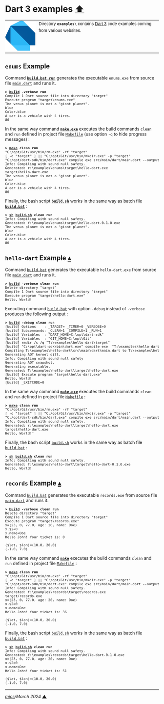 # <span id="top">Dart 3 examples</span> <span style="size:30%;"><a href="../README.md">⬆</a></span>

<table style="font-family:Helvetica;line-height:1.6;">
  <tr>
  <td style="border:0;padding:0 10px 0 0;min-width:100px;">
    <a href="https://dart.dev/" rel="external"><img style="border:0;width:100px;" src="../docs/images/dart-lang.png" width="100" alt="Dart project"/></a>
  </td>
  <td style="border:0;padding:0;vertical-align:text-top;">
    Directory <strong><code>examples\</code></strong> contains <a href="https://dart.dev/" rel="external" title="Dart 3">Dart 3</a> code examples coming from various websites.
  </td>
  </tr>
</table>

## <span id="enums">`enums` Example</span>

Command [**`build.bat run`**](./enums/build.bat) generates the executable `enums.exe` from source file [`main.dart`](./enums/src/main/dart/main.dart) and runs it.

<pre style="font-size:80%;">
<b>&gt; <a href="./enums/build.bat">build</a> -verbose run</b>
Compile 1 Dart source file into directory "target"
Execute program "target\enums.exe"
The venus planet is not a "giant planet".
blue
Color.blue
A car is a vehicle with 4 tires.
80
</pre>

In the same way command [**`make.exe`**][make_cli] executes the build commands `clean` and `run` defined in project file [`Makefile`](./enums/Makefile) (use option `-q` to hide progress messages) :

<pre style="font-size:80%;">
<b>&gt; <a href="https://man7.org/linux/man-pages/man1/make.1.html" rel="external">make</a> clean run</b>
"C:/opt/Git/usr/bin/rm.exe" -rf "target"
[ -d "target" ] || "C:/opt/Git/usr/bin/mkdir.exe" -p "target"
"C:/opt/dart-sdk/bin/dart.exe" compile exe src/main/dart/main.dart --output "target/hello-dart.exe"
Info: Compiling with sound null safety.
Generated: r:\examples\enums\target\hello-dart.exe
target/hello-dart.exe
The venus planet is not a "giant planet".
blue
Color.blue
A car is a vehicle with 4 tires.
80
</pre>

Finally, the bash script [**`build.sh`**](./enums/build.sh) works in the same way as batch file [**`build.bat`**](./enums/build.bat) :

<pre style="font-size:80%;">
<b>&gt; <a href="https://man7.org/linux/man-pages/man1/sh.1p.html" rel="external">sh</a> <a href="./enums/build.sh">build.sh</a> clean run</b>
Info: Compiling with sound null safety.
Generated: f:\examples\enums\target\hello-dart-0.1.0.exe
The venus planet is not a "giant planet".
blue
Color.blue
A car is a vehicle with 4 tires.
80
</pre>

## <span id="hello_dart">`hello-dart` Example</span> [**&#x25B4;**](#top)

Command [`build.bat`](./hello-dart/build.bat) generates the executable `hello-dart.exe` from source file [`main.dart`](./hello-dart/src/main/dart/main.dart) and runs it.

<pre style="font-size:80%;">
<b>&gt; <a href="hello-dart/build.bat">build</a> -verbose clean run</b>
Delete directory "target"
Compile 1 Dart source file into directory "target"
Execute program "target\hello-dart.exe"
Hello, World!
</pre>

Executing command [`build.bat`](./hello-dart/build.bat) with option `-debug` instead of `-verbose` produces the following output :

<pre style="font-size:80%;">
<b>&gt; <a href="./hello-dart/build.bat">build</a> -debug clean run</b>
[build] Options    : _TARGET= _TIMER=0 _VERBOSE=0
[build] Subcommands: _CLEAN=1 _COMPILE=1 _RUN=1
[build] Variables  : "DART_HOME=C:\opt\dart-sdk"
[build] Variables  : "GIT_HOME=C:\opt\Git"
[build] rmdir /s /q "T:\examples\hello-dart\target"
[build] "C:\opt\dart-sdk\bin\dart.exe" compile exe  "T:\examples\hello-dart\src\main\dart\main.dart" --verbose --output "T:\examples\hello-dart\target\hello-dart.exe"
Compiling T:\examples\hello-dart\src\main\dart\main.dart to T:\examples\hello-dart\target\hello-dart.exe using format exe:
Generating AOT kernel dill.
Info: Compiling with sound null safety
Generating AOT snapshot.
Generating executable.
Generated: T:\examples\hello-dart\target\hello-dart.exe
[build] Execute program "target\hello-dart.exe"
Hello, World!
[build] _EXITCODE=0
</pre>

In the same way command [**`make.exe`**][make_cli] executes the build commands `clean` and `run` defined in project file [`Makefile`](./hello-dart/Makefile) :

<pre style="font-size:80%;">
<b>&gt; <a href="https://man7.org/linux/man-pages/man1/make.1.html" rel="external">make</a> clean run</b>
"C:/opt/Git/usr/bin/rm.exe" -rf "target"
[ -d "target" ] || "C:/opt/Git/usr/bin/mkdir.exe" -p "target"
"C:/opt/dart-sdk/bin/dart.exe" compile exe src/main/dart/main.dart --output "target/hello-dart.exe"
Info: Compiling with sound null safety.
Generated: r:\examples\hello-dart\target\hello-dart.exe
target/hello-dart.exe
Hello, World!¨
</pre>

Finally, the bash script [`build.sh`](./hello-dart/build.sh) works in the same way as batch file [`build.bat`](./hello-dart/build.bat) :

<pre style="font-size:80%;">
<b>&gt; <a href="https://man7.org/linux/man-pages/man1/sh.1p.html" rel="external">sh</a> <a href="./hello-dart/build.sh">build.sh</a> clean run</b>
Info: Compiling with sound null safety.
Generated: f:\examples\hello-dart\target\hello-dart-0.1.0.exe
Hello, World!
</pre>

## <span id="records">`records` Example</span> [**&#x25B4;**](#top)

Command [`build.bat`](./records/build.bat) generates the executable `records.exe` from source file [`main.dart`](./records/src/main/dart/main.dart) and runs it.

<pre style="font-size:80%;">
<b>&gt; <a href="./records/build.bat">build</a> -verbose clean run</b>
Delete directory "target"
Compile 1 Dart source file into directory "target"
Execute program "target\records.exe"
x=(23, 0, 77.0, age: 20, name: Doe)
x.$2=0
x.name=Doe
Hello John! Your ticket is: 0

($lat, $lon)=(10.0, 20.0)
(-1.0, 7.0)
</pre>

In the same way command [**`make`**][make_cli] executes the build commands `clean` and `run` defined in project file [`Makefile`](./records/Makefile) :

<pre style="font-size:80%;">
<b>&gt; <a href="https://man7.org/linux/man-pages/man1/make.1.html" rel="external">make</a> clean run</b>
"C:/opt/Git/usr/bin/rm.exe" -rf "target"
[ -d "target" ] || "C:/opt/Git/usr/bin/mkdir.exe" -p "target"
"C:/opt/dart-sdk/bin/dart.exe" compile exe src/main/dart/main.dart --output "target/records.exe"
Info: Compiling with sound null safety.
Generated: f:\examples\records\target\records.exe
target/records.exe
x=(23, 0, 77.0, age: 20, name: Doe)
x.$2=0
x.name=Doe
Hello John! Your ticket is: 36

($lat, $lon)=(10.0, 20.0)
(-1.0, 7.0)
</pre>

Finally, the bash script [`build.sh`](./records/build.sh) works in the same way as batch file [`build.bat`](./records/build.bat) :

<pre style="font-size:80%;">
<b>&gt; <a href="https://man7.org/linux/man-pages/man1/sh.1p.html" rel="external">sh</a> <a href="./records/build.sh">build.sh</a> clean run</b>
Info: Compiling with sound null safety.
Generated: f:\examples\records\target\hello-dart-0.1.0.exe
x=(23, 0, 77.0, age: 20, name: Doe)
x.$2=0
x.name=Doe
Hello John! Your ticket is: 51

($lat, $lon)=(10.0, 20.0)
(-1.0, 7.0)
</pre>

***

*[mics](https://lampwww.epfl.ch/~michelou/)/March 2024* [**&#9650;**](#top)
<span id="bottom">&nbsp;</span>

<!-- link refs -->

[make_cli]: https://man7.org/linux/man-pages/man1/make.1.html
